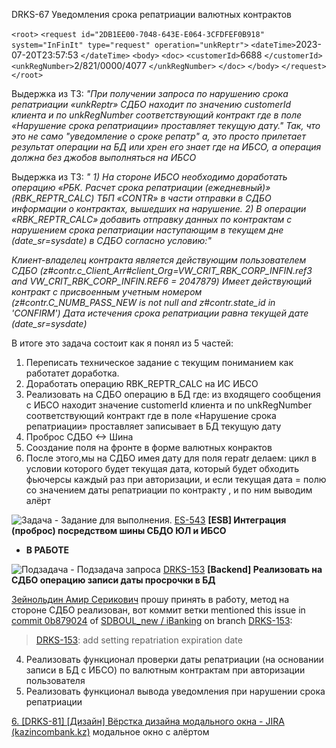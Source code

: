 DRKS-67 Уведомления срока репатриации валютных контрактов

`<root>`
  `<request id="2DB1EE00-7048-643E-E064-3CFDFEF0B918" system="InFinIt" type="request" operation="unkReptr">`
    `<dateTime>`2023-07-20T23:57:53 `</dateTime>`
    `<body>`
      `<doc>`
          `<customerId>`6688 `</customerId>`
          `<unkRegNumber>`2/821/0000/4077 `</unkRegNumber>`
      `</doc>`
    `</body>`
  `</request>`
`</root>`

Выдержка из ТЗ:
*"При получении запроса по нарушению срока репатриации «unkReptr» СДБО находит по значению customerId клиента и по unkRegNumber соответствующий контракт где в поле «Нарушение срока репатриации» проставляет текущую дату."
Так, что это не само "уведомление о сроке репатр" а, это просто прилетает результат операции на БД или хрен его знает где на ИБСО, а операция должна без джобов выполняться на ИБСО*

Выдержка из ТЗ:
*" 1) На стороне ИБСО необходимо доработать операцию «РБК. Расчет срока репатриации (ежедневный)» (RBK_REPTR_CALC) ТБП «CONTR» в части отправки в СДБО информации о контрактах, вышедших на нарушение.
2) В операции «RBK_REPTR_CALC» добавить отправку данных по контрактам с нарушением срока репатриации наступающим в текущем дне (date_sr=sysdate) в СДБО согласно условию:"*

*Клиент-владелец контракта является действующим пользователем СДБО (z#contr.c_Client_Arr#client_Org=VW_CRIT_RBK_CORP_INFIN.ref3 and VW_CRIT_RBK_CORP_INFIN.REF6 = 2047879)
Имеет действующий контракт с присвоенным учетным номером (z#contr.C_NUMB_PASS_NEW is not null and z#contr.state_id in 'CONFIRM')
Дата истечения срока репатриации равна текущей дате (date_sr=sysdate)*

В итоге это задача состоит как я понял из 5 частей:

1) Переписать техническое задание с текущим пониманием как работатет доработка.
2) Доработать операцию  RBK_REPTR_CALC на ИС ИБСО
3) Реализовать на СДБО операцию в БД где: из входящего сообщения с ИБСО находит значение customerId клиента и по unkRegNumber соответствующий контракт где в поле «Нарушение срока репатриации» проставляет  записывает в БД текущую дату
4) Проброс СДБО <-> Шина
5) Сооздание поля на фронте в форме валютных конрактов
6) После этого,мы на СДБО имея дату для поля repatr делаем:
   цикл в условии которого будет текущая дата, который будет обходить фьючерсы каждый раз при авторизации, и если текущая дата = полю со значением даты репатриации по контракту , и по ним выводим алёрт

![Задача - Задание для выполнения.](https://jira.kazincombank.kz/secure/viewavatar?size=xsmall&avatarId=10318&avatarType=issuetype "Задача - Задание для выполнения.") [ES-543](https://jira.kazincombank.kz/browse/ES-543) **[ESB] Интеграция (проброс) посредством шины СБДО ЮЛ и ИБСО**

* **В РАБОТЕ**

![Подзадача - Подзадача запроса](https://jira.kazincombank.kz/secure/viewavatar?size=xsmall&avatarId=10316&avatarType=issuetype "Подзадача - Подзадача запроса") [DRKS-153](https://jira.kazincombank.kz/browse/DRKS-153) **[Backend] Реализовать на СДБО операцию записи даты просрочки в БД**

[Зейнольдин Амир Серикович](https://jira.kazincombank.kz/secure/ViewProfile.jspa?name=Zeynoldin_A) прошу принять в работу, метод на стороне СДБО реализован, вот коммит ветки mentioned this issue in [commit 0b879024](https://gitrbk.kazincombank.kz/sdboul_new/ibanking/-/commit/0b87902422ed0615236dd882d3b790b5159a0747) of [SDBOUL_new / iBanking](https://gitrbk.kazincombank.kz/sdboul_new/ibanking) on branch [DRKS-153](https://gitrbk.kazincombank.kz/sdboul_new/ibanking/-/tree/DRKS-153):

> [DRKS-153](https://jira.kazincombank.kz/browse/DRKS-153 "[Backend] Реализовать на СДБО операцию записи даты просрочки в БД "): add setting repatriation expiration date

4. Реализовать функционал проверки даты репатриации (на основании записи в БД с ИБСО) по валютным контрактам при авторизации пользователя
5. Реализовать функционал вывода уведомления при нарушении срока репатриации

[6. [DRKS-81] [Дизайн] Вёрстка дизайна модального окна - JIRA (kazincombank.kz)](https://jira.kazincombank.kz/browse/DRKS-81) модальное окно с алёртом
